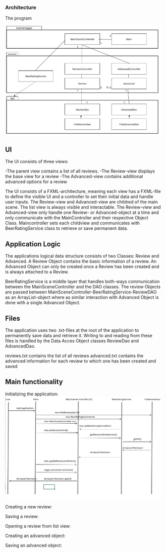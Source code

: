 ### Architecture
The program 

![architecture!](https://github.com/JuusoVe/ot-harjoitustyo/blob/master/documentation/architecture.jpg?raw=true)

## UI

The UI consists of three views:

-The parent view contains a list of all reviews. 
-The Review-view displays the base view for a review
-The Advanced-view contains additional advanced options for a review

The UI consists of a FXML-architecture, meaning each view has a FXML-file to define the visible UI and a controller to set their initial data and handle user inputs. 
The Review-view and Advanced-view are childred of the main scene. The list view is always visible and interactable. The Review-view and Advanced-view only handle one Review- 
or Advanced-object at a time and only communicate with the MainController and their respective Object Class. Maincontroller sets each childview and communicates with BeerRatingService class to retrieve or save permanent data.

## Application Logic

The applications logical data structure consists of two Classes: Review and Advanced. A Review Object contains the basic information of a review. An Advanced Object can only be created once a Review has been created and is always attached to a Review.

BeerRatingService is a middle layer that handles both-ways communication between the MainSceneController and the DAO classes. 
The review Objects are passed between MainSceneController-BeerRatingService-ReviewDAO as an ArrayList<Review>-object where as similar interaction with 
Advanced Object is done with a single Advanced Object.

## Files
The application uses two .txt-files at the root of the application to permanently save data and retrieve it. Writing to and reading from these files is handled by the Data Acces Object classes ReviewDao and AdvancedDao.

reviews.txt contains the list of all reviews
advanced.txt contains the advanced information for each review to which one has been created and saved

## Main functionality
Initializing the application:
![init_sequence!](https://github.com/JuusoVe/ot-harjoitustyo/blob/master/documentation/init_sequence.jpg?raw=true)

Creating a new review:

Saving a review:

Opening a review from list view:

Creating an advanced object:

Saving an advanced object:



